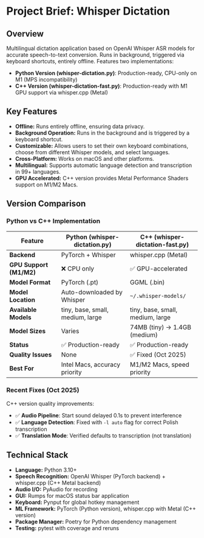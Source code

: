 # Project Brief: Whisper Dictation

## Overview

Multilingual dictation application based on OpenAI Whisper ASR models for accurate speech-to-text conversion. Runs in background, triggered via keyboard shortcuts, entirely offline. Features two implementations:

- **Python Version (whisper-dictation.py)**: Production-ready, CPU-only on M1 (MPS incompatibility)
- **C++ Version (whisper-dictation-fast.py)**: Production-ready with M1 GPU support via whisper.cpp (Metal)

## Key Features

- **Offline:** Runs entirely offline, ensuring data privacy.
- **Background Operation:** Runs in the background and is triggered by a keyboard shortcut.
- **Customizable:** Allows users to set their own keyboard combinations, choose from different Whisper models, and select languages.
- **Cross-Platform:** Works on macOS and other platforms.
- **Multilingual:** Supports automatic language detection and transcription in 99+ languages.
- **GPU Accelerated:** C++ version provides Metal Performance Shaders support on M1/M2 Macs.

## Version Comparison

### Python vs C++ Implementation

| Feature | Python (whisper-dictation.py) | C++ (whisper-dictation-fast.py) |
|---------|-------------------------------|----------------------------------|
| **Backend** | PyTorch + Whisper | whisper.cpp (Metal) |
| **GPU Support (M1/M2)** | ❌ CPU only | ✅ GPU-accelerated |
| **Model Format** | PyTorch (.pt) | GGML (.bin) |
| **Model Location** | Auto-downloaded by Whisper | `~/.whisper-models/` |
| **Available Models** | tiny, base, small, medium, large | tiny, base, small, medium, large |
| **Model Sizes** | Varies | 74MB (tiny) → 1.4GB (medium) |
| **Status** | ✅ Production-ready | ✅ Production-ready |
| **Quality Issues** | None | ✅ Fixed (Oct 2025) |
| **Best For** | Intel Macs, accuracy priority | M1/M2 Macs, speed priority |

### Recent Fixes (Oct 2025)

C++ version quality improvements:
- ✅ **Audio Pipeline**: Start sound delayed 0.1s to prevent interference
- ✅ **Language Detection**: Fixed with `-l auto` flag for correct Polish transcription
- ✅ **Translation Mode**: Verified defaults to transcription (not translation)

## Technical Stack

- **Language:** Python 3.10+
- **Speech Recognition:** OpenAI Whisper (PyTorch backend) + whisper.cpp (C++ Metal backend)
- **Audio I/O:** PyAudio for recording
- **GUI:** Rumps for macOS status bar application
- **Keyboard:** Pynput for global hotkey management
- **ML Framework:** PyTorch (Python version), whisper.cpp with Metal (C++ version)
- **Package Manager:** Poetry for Python dependency management
- **Testing:** pytest with coverage and reruns
